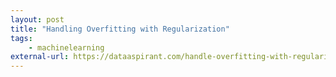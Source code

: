 ```yaml
---
layout: post
title: "Handling Overfitting with Regularization"
tags: 
    - machinelearning
external-url: https://dataaspirant.com/handle-overfitting-with-regularization/
---
```

